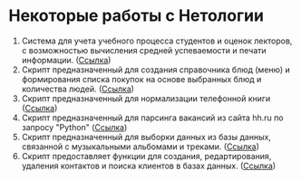 # Некоторые работы с Нетологии

1. Cистема для учета учебного процесса студентов и оценок лекторов, с возможностью вычисления средней успеваемости и печати информации. ([Ссылка](https://github.com/asolomevich/-))
2. Cкрипт предназначенный для создания справочника блюд (меню) и формирования списка покупок на основе выбранных блюд и количества людей. ([Ссылка](https://github.com/asolomevich/cookhm))
3. Cкрипт предназначенный для нормализации телефонной книги ([Ссылка](https://github.com/asolomevich/phonebook))
4. Cкрипт предназначенный для парсинга вакансий из сайта hh.ru по запросу "Python" ([Ссылка](https://github.com/asolomevich/---))
5. Скрипт предназначенный для выборки данных из базы данных, связанной с музыкальными альбомами и треками. ([Ссылка](https://github.com/asolomevich/dbmusic))
6. Скрипт предоставляет функции для создания, редартирования, удаления контактов и поиска клиентов в базах данных. ([Ссылка](https://github.com/asolomevich/homeworktelpy))
